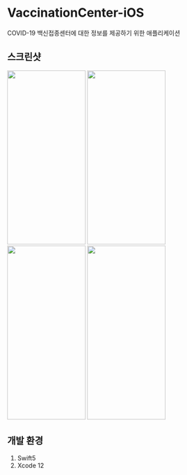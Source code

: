 # VaccinationCenter-iOS
COVID-19 백신접종센터에 대한 정보를 제공하기 위한 애플리케이션

## 스크린샷
<img src="https://user-images.githubusercontent.com/57060443/143237053-ca785f6b-14ec-44bb-937c-63af757ae563.PNG"  width="180" height="400"> <img src="https://user-images.githubusercontent.com/57060443/143237048-268c68aa-def1-4eb5-a2d4-397104230a82.PNG"  width="180" height="400">
<img src="https://user-images.githubusercontent.com/57060443/143237044-f49ee332-5a05-4b75-9b0f-e74b33f6af9b.PNG"  width="180" height="400">
<img src="https://user-images.githubusercontent.com/57060443/143237016-b4b3af33-b41e-450e-86d5-a1263cd2f32c.PNG"  width="180" height="400">

## 개발 환경
1. Swift5
2. Xcode 12
